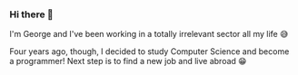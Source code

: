 ### Hi there 👋

I'm George and I've been working in a totally irrelevant sector all my life 😅

Four years ago, though, I decided to study Computer Science and become a programmer!
Next step is to find a new job and live abroad 😁

<!--
**Gaim87/Gaim87** is a ✨ _special_ ✨ repository because its `README.md` (this file) appears on your GitHub profile.

Here are some ideas to get you started:

- 🔭 I’m currently working on ...
- 🌱 I’m currently learning ...
- 👯 I’m looking to collaborate on ...
- 🤔 I’m looking for help with ...
- 💬 Ask me about ...
- 📫 How to reach me: ...
- 😄 Pronouns: ...
- ⚡ Fun fact: ...
-->
